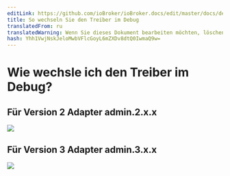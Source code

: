```yaml
---
editLink: https://github.com/ioBroker/ioBroker.docs/edit/master/docs/de/faq/_050_advanced/020_enable_debug_level.md
title: So wechseln Sie den Treiber im Debug
translatedFrom: ru
translatedWarning: Wenn Sie dieses Dokument bearbeiten möchten, löschen Sie bitte das Feld "translationsFrom". Andernfalls wird dieses Dokument automatisch erneut übersetzt
hash: Yhh1VwjNskJeloMwbVFlcGoyL6mZXDv8dtQ0IwmaQ9w=
---
```

# Wie wechsle ich den Treiber im Debug?
## Für Version 2 Adapter admin.2.x.x
![](../../../ru/faq/_050_advanced/media/020_enable_debug_level2.jpg)

## Für Version 3 Adapter admin.3.x.x
![](../../../ru/faq/_050_advanced/media/020_enable_debug_level3.jpg)